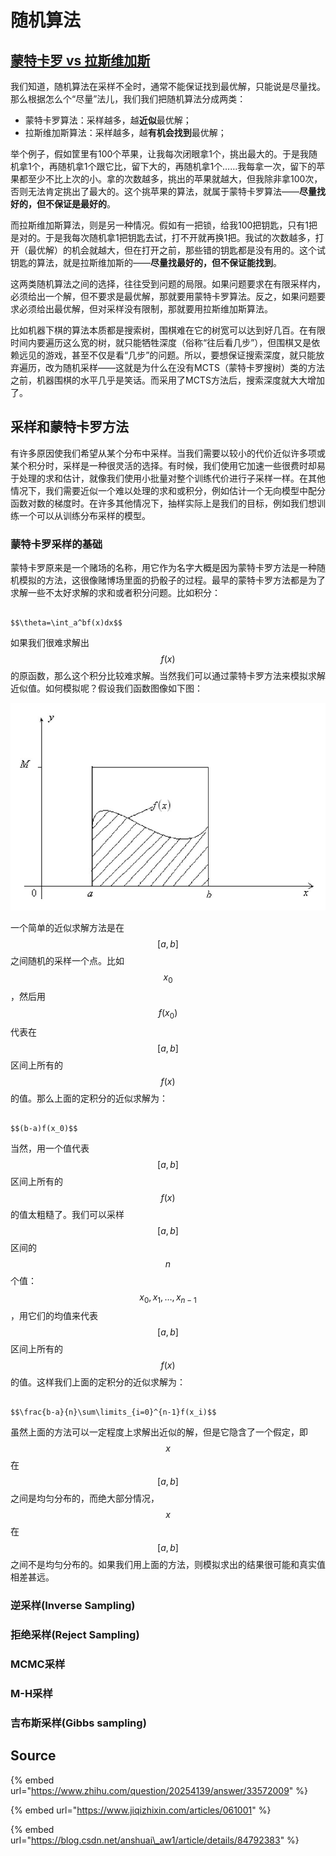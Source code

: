 # 随机算法

## [蒙特卡罗 vs 拉斯维加斯](https://www.zhihu.com/question/20254139)

我们知道，随机算法在采样不全时，通常不能保证找到最优解，只能说是尽量找。那么根据怎么个“尽量”法儿，我们我们把随机算法分成两类：

* 蒙特卡罗算法：采样越多，越**近似**最优解；
* 拉斯维加斯算法：采样越多，越**有机会找到**最优解；

举个例子，假如筐里有100个苹果，让我每次闭眼拿1个，挑出最大的。于是我随机拿1个，再随机拿1个跟它比，留下大的，再随机拿1个……我每拿一次，留下的苹果都至少不比上次的小。拿的次数越多，挑出的苹果就越大，但我除非拿100次，否则无法肯定挑出了最大的。这个挑苹果的算法，就属于蒙特卡罗算法——**尽量找好的，但不保证是最好的**。

而拉斯维加斯算法，则是另一种情况。假如有一把锁，给我100把钥匙，只有1把是对的。于是我每次随机拿1把钥匙去试，打不开就再换1把。我试的次数越多，打开（最优解）的机会就越大，但在打开之前，那些错的钥匙都是没有用的。这个试钥匙的算法，就是拉斯维加斯的——**尽量找最好的，但不保证能找到**。

这两类随机算法之间的选择，往往受到问题的局限。如果问题要求在有限采样内，必须给出一个解，但不要求是最优解，那就要用蒙特卡罗算法。反之，如果问题要求必须给出最优解，但对采样没有限制，那就要用拉斯维加斯算法。

比如机器下棋的算法本质都是搜索树，围棋难在它的树宽可以达到好几百。在有限时间内要遍历这么宽的树，就只能牺牲深度（俗称“往后看几步”），但围棋又是依赖远见的游戏，甚至不仅是看“几步”的问题。所以，要想保证搜索深度，就只能放弃遍历，改为随机采样——这就是为什么在没有MCTS（蒙特卡罗搜树）类的方法之前，机器围棋的水平几乎是笑话。而采用了MCTS方法后，搜索深度就大大增加了。

## 采样和蒙特卡罗方法

有许多原因使我们希望从某个分布中采样。当我们需要以较小的代价近似许多项或某个积分时，采样是一种很灵活的选择。有时候，我们使用它加速一些很费时却易于处理的求和估计，就像我们使用小批量对整个训练代价进行子采样一样。在其他情况下，我们需要近似一个难以处理的求和或积分，例如估计一个无向模型中配分函数对数的梯度时。在许多其他情况下，抽样实际上是我们的目标，例如我们想训练一个可以从训练分布采样的模型。

### 蒙特卡罗采样的基础

蒙特卡罗原来是一个赌场的名称，用它作为名字大概是因为蒙特卡罗方法是一种随机模拟的方法，这很像赌博场里面的扔骰子的过程。最早的蒙特卡罗方法都是为了求解一些不太好求解的求和或者积分问题。比如积分：

                                                                      $$\theta=\int_a^bf(x)dx$$ 

如果我们很难求解出 $$f(x)$$ 的原函数，那么这个积分比较难求解。当然我们可以通过蒙特卡罗方法来模拟求解近似值。如何模拟呢？假设我们函数图像如下图：

![](../../.gitbook/assets/1042406-20170327112128264-1892171788.png)

一个简单的近似求解方法是在 $$[a,b]$$ 之间随机的采样一个点。比如 $$x_0$$ ，然后用 $$f(x_0)$$ 代表在 $$[a,b]$$ 区间上所有的 $$f(x)$$ 的值。那么上面的定积分的近似求解为：

                                                                          $$(b-a)f(x_0)$$ 

当然，用一个值代表 $$[a,b]$$ 区间上所有的 $$f(x)$$ 的值太粗糙了。我们可以采样 $$[a,b]$$ 区间的 $$n$$ 个值： $$x_0,x_1,\dots,x_{n-1}$$ ，用它们的均值来代表 $$[a,b]$$ 区间上所有的 $$f(x)$$ 的值。这样我们上面的定积分的近似求解为：

                                                                         $$\frac{b-a}{n}\sum\limits_{i=0}^{n-1}f(x_i)$$ 

虽然上面的方法可以一定程度上求解出近似的解，但是它隐含了一个假定，即 $$x$$ 在 $$[a,b]$$ 之间是均匀分布的，而绝大部分情况， $$x$$ 在 $$[a,b]$$ 之间不是均匀分布的。如果我们用上面的方法，则模拟求出的结果很可能和真实值相差甚远。

### 逆采样\(Inverse Sampling\)

### 拒绝采样\(Reject Sampling\)

### MCMC采样

### M-H采样

### 吉布斯采样\(Gibbs sampling\)

## Source

{% embed url="https://www.zhihu.com/question/20254139/answer/33572009" %}

{% embed url="https://www.jiqizhixin.com/articles/061001" %}

{% embed url="https://blog.csdn.net/anshuai\_aw1/article/details/84792383" %}





